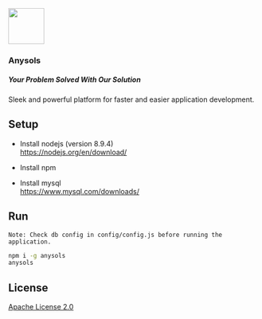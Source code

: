 <a href="https://anysols.com/">
    <img src="http://anysols.com/assets/img/logo.png" alt="" width=72 height=72>
</a>

### Anysols
##### Your Problem Solved With Our Solution

Sleek and powerful platform for faster and easier application development.


## Setup
* Install nodejs  (version 8.9.4)  
https://nodejs.org/en/download/

* Install npm

* Install mysql  
https://www.mysql.com/downloads/

## Run
`Note: Check db config in config/config.js before running the application.`
```cmd 
npm i -g anysols
anysols
```

## License
[Apache License 2.0](/LICENSE)